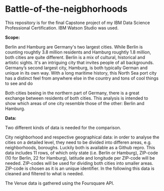 # Battle-of-the-neigbhorhoods

This repository is for the final Capstone project of my IBM Data Science Professional Certification. IBM Watson Studio was used.

<b>Scope:</b> 

Berlin and Hamburg are Germany's two largest cities. While Berlin is counting roughtly 3.8 million residents and Hamburg roughtly 1.8 million, both cities are quite different. Berlin is a mix of cultural, historical and artistic sights. It's an intriguing city that invites people of all backgrounds. Germany’s second largest city, Hamburg, is both typically German and unique in its own way. With a long maritime history, this North Sea port city has a distinct feel from anywhere else in the country and tons of cool things to see and do

Both cities beeing in the northern part of Germany, there is a great exchange between residents of both cities. This analysis is intended to show which areas of one city resemble those of the other: Berlin and Hamburg.



<b>Data:</b>

Two different kinds of data is needed for the comparison.

City neighborhood and respective geographical data: in order to analyse the cities on a detailed level, they need to be divided into differen areas, e.g. neighborhoods, boroughs. Luckily both is available as a Github repro. This data includes 11 rows, of which only state (i.e. Berlin or Hamburg), ZIP-code (10 for Berlin, 22 for Hamburg), latitude and longitude per ZIP-code will be needed. ZIP-codes will be used for dividing both cities into smaller areas. ZIP-code is chosen as it is an unique identifier. In the following this data is cleaned and filtered to what is needed.

The Venue data is gathered using the Foursquare API.
